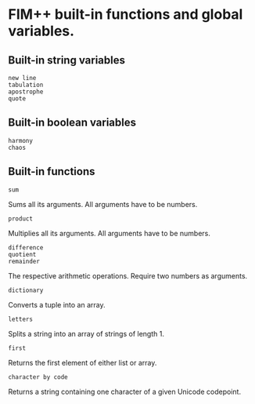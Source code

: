 FIM++ built-in functions and global variables.
========================================

Built-in string variables
----------------------

    new line
    tabulation
    apostrophe
    quote
   
Built-in boolean variables
-----------------------

    harmony
    chaos

Built-in functions
------------------

    sum

Sums all its arguments. All arguments have to be numbers.

    product

Multiplies all its arguments. All arguments have to be numbers.

    difference
    quotient
    remainder

The respective arithmetic operations. Require two numbers as arguments.

    dictionary

Converts a tuple into an array.

    letters

Splits a string into an array of strings of length 1.

    first

Returns the first element of either list or array.

    character by code

Returns a string containing one character of a given Unicode codepoint.

